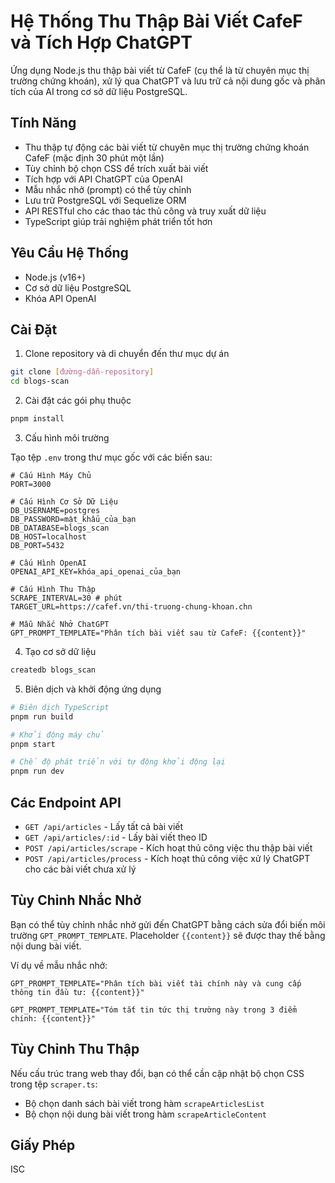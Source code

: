 # Hệ Thống Thu Thập Bài Viết CafeF và Tích Hợp ChatGPT

Ứng dụng Node.js thu thập bài viết từ CafeF (cụ thể là từ chuyên mục thị trường chứng khoán), xử lý qua ChatGPT và lưu trữ cả nội dung gốc và phân tích của AI trong cơ sở dữ liệu PostgreSQL.

## Tính Năng

- Thu thập tự động các bài viết từ chuyên mục thị trường chứng khoán CafeF (mặc định 30 phút một lần)
- Tùy chỉnh bộ chọn CSS để trích xuất bài viết
- Tích hợp với API ChatGPT của OpenAI
- Mẫu nhắc nhở (prompt) có thể tùy chỉnh
- Lưu trữ PostgreSQL với Sequelize ORM
- API RESTful cho các thao tác thủ công và truy xuất dữ liệu
- TypeScript giúp trải nghiệm phát triển tốt hơn

## Yêu Cầu Hệ Thống

- Node.js (v16+)
- Cơ sở dữ liệu PostgreSQL
- Khóa API OpenAI

## Cài Đặt

1. Clone repository và di chuyển đến thư mục dự án

```bash
git clone [đường-dẫn-repository]
cd blogs-scan
```

2. Cài đặt các gói phụ thuộc

```bash
pnpm install
```

3. Cấu hình môi trường

Tạo tệp `.env` trong thư mục gốc với các biến sau:

```
# Cấu Hình Máy Chủ
PORT=3000

# Cấu Hình Cơ Sở Dữ Liệu
DB_USERNAME=postgres
DB_PASSWORD=mật_khẩu_của_bạn
DB_DATABASE=blogs_scan
DB_HOST=localhost
DB_PORT=5432

# Cấu Hình OpenAI
OPENAI_API_KEY=khóa_api_openai_của_bạn

# Cấu Hình Thu Thập
SCRAPE_INTERVAL=30 # phút
TARGET_URL=https://cafef.vn/thi-truong-chung-khoan.chn

# Mẫu Nhắc Nhở ChatGPT
GPT_PROMPT_TEMPLATE="Phân tích bài viết sau từ CafeF: {{content}}"
```

4. Tạo cơ sở dữ liệu

```bash
createdb blogs_scan
```

5. Biên dịch và khởi động ứng dụng

```bash
# Biên dịch TypeScript
pnpm run build

# Khởi động máy chủ
pnpm start

# Chế độ phát triển với tự động khởi động lại
pnpm run dev
```

## Các Endpoint API

- `GET /api/articles` - Lấy tất cả bài viết
- `GET /api/articles/:id` - Lấy bài viết theo ID
- `POST /api/articles/scrape` - Kích hoạt thủ công việc thu thập bài viết
- `POST /api/articles/process` - Kích hoạt thủ công việc xử lý ChatGPT cho các bài viết chưa xử lý

## Tùy Chỉnh Nhắc Nhở

Bạn có thể tùy chỉnh nhắc nhở gửi đến ChatGPT bằng cách sửa đổi biến môi trường `GPT_PROMPT_TEMPLATE`. Placeholder `{{content}}` sẽ được thay thế bằng nội dung bài viết.

Ví dụ về mẫu nhắc nhở:

```
GPT_PROMPT_TEMPLATE="Phân tích bài viết tài chính này và cung cấp thông tin đầu tư: {{content}}"
```

```
GPT_PROMPT_TEMPLATE="Tóm tắt tin tức thị trường này trong 3 điểm chính: {{content}}"
```

## Tùy Chỉnh Thu Thập

Nếu cấu trúc trang web thay đổi, bạn có thể cần cập nhật bộ chọn CSS trong tệp `scraper.ts`:

- Bộ chọn danh sách bài viết trong hàm `scrapeArticlesList`
- Bộ chọn nội dung bài viết trong hàm `scrapeArticleContent`

## Giấy Phép

ISC 